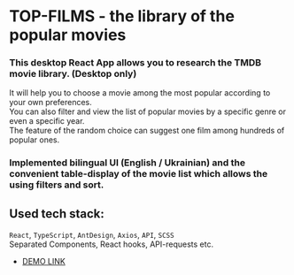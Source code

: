 # TOP-FILMS - the library of the popular movies

### This desktop React App allows you to research the TMDB movie library. (Desktop only) </br>

It will help you to choose a movie among the most popular according to your own preferences. </br>
You can also filter and view the list of popular movies by a specific genre or even a specific year. </br>
The feature of the random choice can suggest one film among hundreds of popular ones.

### Implemented bilingual UI (English / Ukrainian) and the convenient table-display of the movie list which allows the using filters and sort.

## Used tech stack:
`React`, `TypeScript`, `AntDesign`, `Axios`, `API`, `SCSS` </br>
Separated Components, React hooks, API-requests etc.


 - [DEMO LINK](https://paulvoron.github.io/kinotest/#/films)
